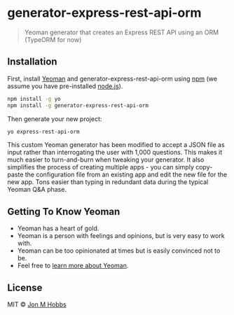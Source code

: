 # generator-express-rest-api-orm

> Yeoman generator that creates an Express REST API using an ORM (TypeORM for now)

## Installation

First, install [Yeoman](http://yeoman.io) and generator-express-rest-api-orm using [npm](https://www.npmjs.com/) (we assume you have pre-installed [node.js](https://nodejs.org/)).

```bash
npm install -g yo
npm install -g generator-express-rest-api-orm
```

Then generate your new project:

```bash
yo express-rest-api-orm
```

This custom Yeoman generator has been modified to accept a JSON file as input rather than interrogating the user with 1,000 questions.  This makes it much easier to turn-and-burn when tweaking your generator.  It also simplifies the process of creating multiple apps - you can simply copy-paste the configuration file from an existing app and edit the new file for the new app.  Tons easier than typing in redundant data during the typical Yeoman Q&A phase.



## Getting To Know Yeoman

 * Yeoman has a heart of gold.
 * Yeoman is a person with feelings and opinions, but is very easy to work with.
 * Yeoman can be too opinionated at times but is easily convinced not to be.
 * Feel free to [learn more about Yeoman](http://yeoman.io/).

## License

MIT © [Jon M Hobbs](www.jonmhobbs.com)


[npm-image]: https://badge.fury.io/js/generator-express-rest-api-orm.svg
[npm-url]: https://npmjs.org/package/generator-express-rest-api-orm
[travis-image]: https://travis-ci.org/a951racer/generator-express-rest-api-orm.svg?branch=master
[travis-url]: https://travis-ci.org/a951racer/generator-express-rest-api-orm
[daviddm-image]: https://david-dm.org/a951racer/generator-express-rest-api-orm.svg?theme=shields.io
[daviddm-url]: https://david-dm.org/a951racer/generator-express-rest-api-orm

